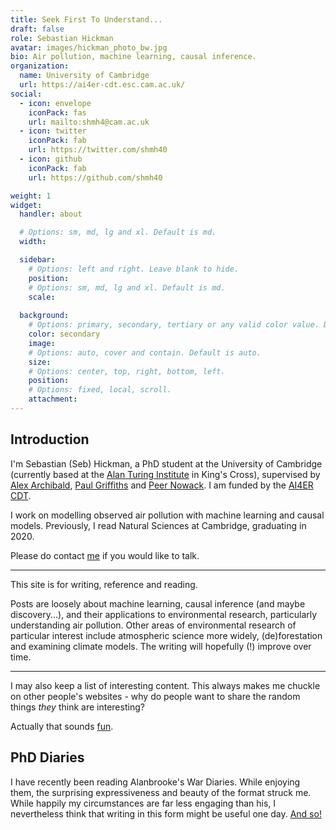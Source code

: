 ```yaml
---
title: Seek First To Understand...
draft: false
role: Sebastian Hickman
avatar: images/hickman_photo_bw.jpg
bio: Air pollution, machine learning, causal inference.
organization:
  name: University of Cambridge
  url: https://ai4er-cdt.esc.cam.ac.uk/
social:
  - icon: envelope
    iconPack: fas
    url: mailto:shmh4@cam.ac.uk
  - icon: twitter
    iconPack: fab
    url: https://twitter.com/shmh40
  - icon: github
    iconPack: fab
    url: https://github.com/shmh40

weight: 1
widget:
  handler: about

  # Options: sm, md, lg and xl. Default is md.
  width:

  sidebar:
    # Options: left and right. Leave blank to hide.
    position:
    # Options: sm, md, lg and xl. Default is md.
    scale:
  
  background:
    # Options: primary, secondary, tertiary or any valid color value. Default is primary.
    color: secondary
    image:
    # Options: auto, cover and contain. Default is auto.
    size:
    # Options: center, top, right, bottom, left.
    position:
    # Options: fixed, local, scroll.
    attachment: 
---
```


## Introduction

I'm Sebastian (Seb) Hickman, a PhD student at the University of Cambridge (currently based at the [Alan Turing Institute](https://www.turing.ac.uk/) in King's Cross), supervised by [Alex Archibald](https://www.ch.cam.ac.uk/person/ata27), [Paul Griffiths](https://www.ch.cam.ac.uk/person/ptg21) and [Peer Nowack](https://research-portal.uea.ac.uk/en/persons/peer-nowack). I am funded by the [AI4ER CDT](https://ai4er-cdt.esc.cam.ac.uk/).

I work on modelling observed air pollution with machine learning and causal models. Previously, I read Natural Sciences at Cambridge, graduating in 2020.

Please do contact [me](mailto:shmh4@cam.ac.uk) if you would like to talk.

***

This site is for writing, reference and reading.

Posts are loosely about machine learning, causal inference (and maybe discovery...), and their applications to environmental research, particularly understanding air pollution. Other areas of environmental research of particular interest include atmospheric science more widely, (de)forestation and examining climate models. The writing will hopefully (!) improve over time.

***

I may also keep a list of interesting content. This always makes me chuckle on other people's websites - why do people want to share the random things *they* think are interesting?

Actually that sounds [fun](https://shmh40.github.io/sui-generis/).

## PhD Diaries

I have recently been reading Alanbrooke's War Diaries. While enjoying them, the surprising expressiveness and beauty of the format struck me. While happily my circumstances are far less engaging than his, I nevertheless think that writing in this form might be useful one day. [And so!](https://shmh40.github.io/phd-diaries/)
